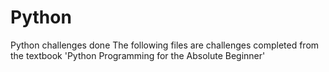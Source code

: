 # Python
Python challenges done
The following files are challenges completed from the textbook 'Python Programming for the Absolute Beginner'
